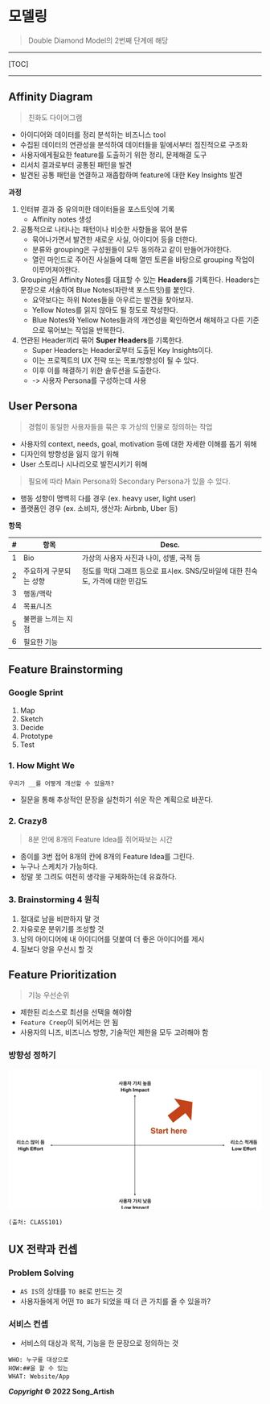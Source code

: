 # 모델링

> Double Diamond Model의 2번째 단계에 해당

---

[TOC]

---



## Affinity Diagram

> 친화도 다이어그램

- 아이디어와 데이터를 정리 분석하는 비즈니스 tool
- 수집된 데이터의 연관성을 분석하여 데이터들을 밑에서부터 점진적으로 구조화
- 사용자에게필요한 feature를 도출하기 위한 정리, 문제해결 도구
- 리서치 결과로부터 공통된 패턴을 발견
- 발견된 공통 패턴을 연결하고 재좁합하며 feature에 대한 Key Insights 발견

**과정**

1. 인터뷰 결과 중 유의미한 데이터들을 포스트잇에 기록
   - Affinity notes 생성
2. 공통적으로 나타나는 패턴이나 비슷한 사항들을 묶어 분류
   - 묶어나가면서 발견한 새로운 사실, 아이디어 등을 더한다.
   - 분류와 grouping은 구성원들이 모두 동의하고 같이 만들어가야한다.
   - 열린 마인드로 주어진 사실들에 대해 열띤 토론을 바탕으로 grouping 작업이 이루어져야한다.
3. Grouping된 Affinity Notes를 대표할 수 있는 **Headers**를 기록한다. Headers는 문장으로 서술하여 Blue Notes(파란색 포스트잇)를 붙인다.
   - 요약보다는 하위 Notes들을 아우르는 발견을 찾아보자.
   - Yellow Notes를 읽지 않아도 될 정도로 작성한다.
   - Blue Notes와 Yellow Notes들과의 개연성을 확인하면서 해체하고 다른 기준으로 묶어보는 작업을 반복한다.
4. 연관된 Header끼리 묶어 **Super Headers**를 기록한다.
   - Super Headers는 Header로부터 도출된 Key Insights이다.
   - 이는 프로젝트의 UX 전략 또는 목표/방향성이 될 수 있다.
   - 이후 이를 해결하기 위한 솔루션을 도출한다.
   - -> 사용자 Persona를 구성하는데 사용



## User Persona

> 경험이 동일한 사용자들을 묶은 후 가상의 인물로 정의하는 작업

- 사용자의 context, needs, goal, motivation 등에 대한 자세한 이해를 돕기 위해
- 디자인의 방향성을 잃지 않기 위해
- User 스토리나 시나리오로 발전시키기 위해

> 필요에 따라 Main Persona와 Secondary Persona가 있을 수 있다.

- 행동 성향이 명백히 다를 경우 (ex. heavy user, light user)
- 플랫폼인 경우 (ex. 소비자, 생산자: Airbnb, Uber 등)

**항목**

| #    | 항목                   | Desc.                                                        |
| ---- | ---------------------- | ------------------------------------------------------------ |
| 1    | Bio                    | 가상의 사용자 사진과 나이, 성별, 국적 등                     |
| 2    | 주요하게 구분되는 성향 | 정도를 막대 그래프 등으로 표시ex. SNS/모바일에 대한 친숙도, 가격에 대한 민감도 |
| 3    | 행동/맥락              |                                                              |
| 4    | 목표/니즈              |                                                              |
| 5    | 불편을 느끼는 지점     |                                                              |
| 6    | 필요한 기능            |                                                              |



## Feature Brainstorming

### Google Sprint

1. Map
2. Sketch
3. Decide
4. Prototype
5. Test

### 1. How Might We

```
우리가 __를 어떻게 개선할 수 있을까?
```

- 질문을 통해 추상적인 문장을 실천하기 쉬운 작은 계획으로 바꾼다.

### 2. Crazy8

> 8분 안에 8개의 Feature Idea를 쥐어짜보는 시간

- 종이를 3번 접어 8개의 칸에 8개의 Feature Idea를 그린다.
- 누구나 스케치가 가능하다.
- 정말 못 그려도 여전히 생각을 구체화하는데 유효하다.

### 3. Brainstorming 4 원칙

1. 절대로 남을 비판하지 말 것
2. 자유로운 분위기를 조성할 것
3. 남의 아이디어에 내 아이디어를 덧붙여 더 좋은 아이디어를 제시
4. 질보다 양을 우선시 할 것



## Feature Prioritization

> 기능 우선순위

- 제한된 리소스로 최선을 선택을 해야함
- `Feature Creep`이 되어서는 안 됨
- 사용자의 니즈, 비즈니스 방향, 기술적인 제한을 모두 고려해야 함

### 방향성 정하기

![54_2x2_Matrix](img/54_2x2_Matrix.png)

`(출처: CLASS101)`



## UX 전략과 컨셉

### Problem Solving

- `AS IS`의 상태를 `TO BE`로 만드는 것
- 사용자들에게 어떤 `TO BE`가 되었을 때 더 큰 가치를 줄 수 있을까?

### 서비스 컨셉

- 서비스의 대상과 목적, 기능을 한 문장으로 정의하는 것

```
WHO: 누구를 대상으로
HOW:##을 할 수 있는
WHAT: Website/App
```



***Copyright* © 2022 Song_Artish**

